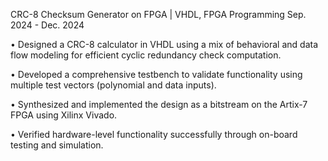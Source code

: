 CRC-8 Checksum Generator on FPGA | VHDL, FPGA Programming 
Sep. 2024 - Dec. 2024

• Designed a CRC-8 calculator in VHDL using a mix of behavioral and data flow modeling for efficient
cyclic redundancy check computation.

• Developed a comprehensive testbench to validate functionality using multiple test vectors (polynomial
and data inputs).

• Synthesized and implemented the design as a bitstream on the Artix-7 FPGA using Xilinx Vivado.

• Verified hardware-level functionality successfully through on-board testing and simulation.

